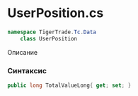 
# UserPosition.cs
```csharp
namespace TigerTrade.Tc.Data  
    class UserPosition
```

Описание

### Синтаксис
```csharp
public long TotalValueLong{ get; set; }
```
